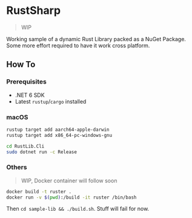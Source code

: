 # RustSharp

> WIP

Working sample of a dynamic Rust Library packed as a NuGet Package. Some more effort required to have it work cross platform.

## How To

### Prerequisites

* .NET 6 SDK
* Latest `rustup`/`cargo` installed

### macOS

```bash
rustup target add aarch64-apple-darwin
rustup target add x86_64-pc-windows-gnu

cd RustLib.Cli
sudo dotnet run -c Release
```

### Others

> WIP, Docker container will follow soon

```bash
docker build -t ruster .
docker run -v $(pwd):/build -it ruster /bin/bash
```

Then `cd sample-lib && ./build.sh`. Stuff will fail for now.

